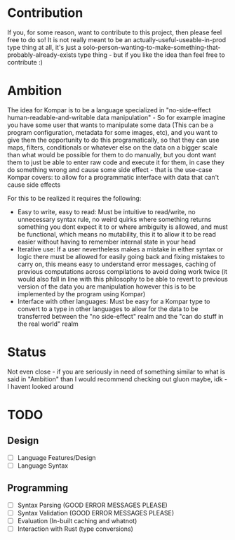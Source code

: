 # Contribution
If you, for some reason, want to contribute to this project, then please feel free to do so! It is not really meant to be an actually-useful-useable-in-prod type thing at all, it's just a solo-person-wanting-to-make-something-that-probably-already-exists type thing - but if you like the idea than feel free to contribute :)

# Ambition
The idea for Kompar is to be a language specialized in "no-side-effect human-readable-and-writable data manipulation" - So for example imagine you have some user that wants to manipulate some data (This can be a program configuration, metadata for some images, etc), and you want to give them the opportunity to do this programatically, so that they can use maps, filters, conditionals or whatever else on the data on a bigger scale than what would be possible for them to do manually, but you dont want them to just be able to enter raw code and execute it for them, in case they do something wrong and cause some side effect - that is the use-case Kompar covers: to allow for a programmatic interface with data that can't cause side effects 

For this to be realized it requires the following:
- Easy to write, easy to read: Must be intuitive to read/write, no unnecessary syntax rule, no weird quirks where something returns something you dont expect it to or where ambiguity is allowed, and must be functional, which means no mutability, this it to allow it to be read easier without having to remember internal state in your head
- Iterative use: If a user nevertheless makes a mistake in either syntax or logic there must be allowed for easily going back and fixing mistakes to carry on, this means easy to understand error messages, caching of previous computations across compilations to avoid doing work twice (it would also fall in line with this philosophy to be able to revert to previous version of the data you are manipulation however this is to be implemented by the program using Kompar)
- Interface with other languages: Must be easy for a Kompar type to convert to a type in other languages to allow for the data to be transferred between the "no side-effect" realm and the "can do stuff in the real world" realm

# Status
Not even close - if you are seriously in need of something similar to what is said in "Ambition" than I would recommend checking out gluon maybe, idk - I havent looked around

# TODO
## Design
- [ ] Language Features/Design
- [ ] Language Syntax
## Programming
- [ ] Syntax Parsing (GOOD ERROR MESSAGES PLEASE)
- [ ] Syntax Validation (GOOD ERROR MESSAGES PLEASE)
- [ ] Evaluation (In-built caching and whatnot)
- [ ] Interaction with Rust (type conversions)
